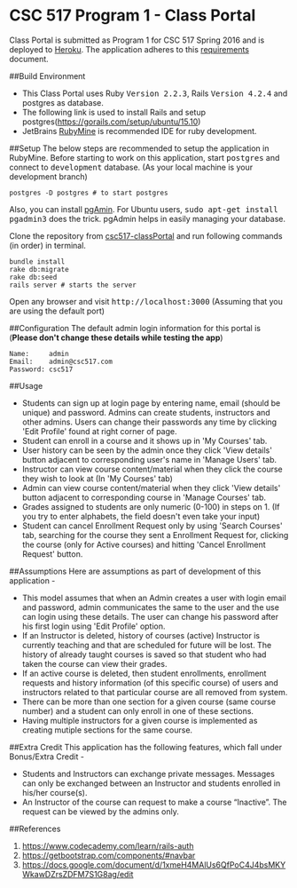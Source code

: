 # CSC 517 Program 1 - Class Portal
Class Portal is submitted as Program 1 for CSC 517 Spring 2016 and is deployed to [Heroku](https://skataka-portal.herokuapp.com/login). The application adheres to this [requirements](https://docs.google.com/document/d/1xmeH4MAlUs6QfPoC4J4bsMKYWkawDZrsZDFM7S1G8ag/edit) document.

##Build Environment
* This Class Portal uses Ruby <tt>Version 2.2.3</tt>, Rails <tt>Version 4.2.4</tt> and postgres as database.
* The following link is used to install Rails and setup postgres(https://gorails.com/setup/ubuntu/15.10)
* JetBrains [RubyMine](https://www.jetbrains.com/ruby/) is recommended IDE for ruby development.

##Setup
The below steps are recommended to setup the application in RubyMine.
Before starting to work on this application, start <tt>postgres</tt> and connect to <tt>development</tt> database. (As your local machine is your development branch)

```
postgres -D postgres # to start postgres
```
Also, you can install [pgAmin](http://www.pgadmin.org/download/). For Ubuntu users, <tt>sudo apt-get install pgadmin3</tt> does the trick. pgAdmin helps in easily managing your database.

Clone the repository from [csc517-classPortal](https://github.com/sujithktkm/csc517-classPortal.git) and run following commands (in order) in terminal.

```
bundle install
rake db:migrate
rake db:seed
rails server # starts the server
```

Open any browser and visit <tt>http://localhost:3000</tt> (Assuming that you are using the default port)

##Configuration
The default admin login information for this portal is (**Please don't change these details while testing the app**)
```
Name:     admin
Email:    admin@csc517.com
Password: csc517
```

##Usage
- Students can sign up at login page by entering name, email (should be unique) and password. Admins can create students, instructors and other admins. Users can change their passwords any time by clicking 'Edit Profile' found at right corner of page.
- Student can enroll in a course and it shows up in 'My Courses' tab.
- User history can be seen by the admin once they click 'View details' button adjacent to corresponding user's name in 'Manage Users' tab.
- Instructor can view course content/material when they click the course they wish to look at (In 'My Courses' tab)
- Admin can view course content/material when they click 'View details' button adjacent to corresponding course in 'Manage Courses' tab.
- Grades assigned to students are only numeric (0-100) in steps on 1. (If you try to enter alphabets, the field doesn't even take your input)
- Student can cancel Enrollment Request only by using 'Search Courses' tab, searching for the course they sent a Enrollment Request for, clicking the course (only for Active courses) and hitting 'Cancel Enrollment Request' button.

##Assumptions
Here are assumptions as part of development of this application -
* This model assumes that when an Admin creates a user with login email and password, admin communicates the same to the user and the use can login using these details. The user can change his password after his first login using 'Edit Profile' option.
* If an Instructor is deleted, history of courses (active) Instructor is currently teaching and that are scheduled for future will be lost. The history of already taught courses is saved so that student who had taken the course can view their grades.
* If an active course is deleted, then student enrollments, enrollment requests and history information (of this specific course) of users and instructors related to that particular course are all removed from system.
* There can be more than one section for a given course (same course number) and a student can only enroll in one of these sections.
* Having multiple instructors for a given course is implemented as creating mutiple sections for the same course.

##Extra Credit
This application has the following features, which fall under Bonus/Extra Credit -
* Students and Instructors can exchange private messages. Messages can only be exchanged between an Instructor and students enrolled in his/her course(s).
* An Instructor of the course can request to make a course “Inactive”. The request can be viewed by the admins only.

##References
1. https://www.codecademy.com/learn/rails-auth
2. https://getbootstrap.com/components/#navbar
3. https://docs.google.com/document/d/1xmeH4MAlUs6QfPoC4J4bsMKYWkawDZrsZDFM7S1G8ag/edit
